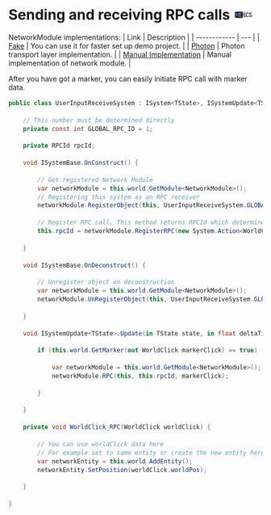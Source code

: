 # Sending and receiving RPC calls [![](Logo-Tiny.png)](/../../#glossary)

NetworkModule implementations:
| Link         | Description |
| ------------ | --- |
| [Fake](FakeNetworkModule.md) | You can use it for faster set up demo project. |
| [Photon](PhotonNetworkModule.md) | Photon transport layer implementation. |
| [Manual Implementation](ManualNetworkModule.md) | Manual implementation of network module. |

After you have got a marker, you can easily initiate RPC call with marker data.
```csharp
public class UserInputReceiveSystem : ISystem<TState>, ISystemUpdate<TState> {
    
    // This number must be determined directly
    private const int GLOBAL_RPC_ID = 1;
            
    private RPCId rpcId;
            
    void ISystemBase.OnConstruct() {
            
        // Get registered Network Module
        var networkModule = this.world.GetModule<NetworkModule>();
        // Registering this system as an RPC receiver
        networkModule.RegisterObject(this, UserInputReceiveSystem.GLOBAL_RPC_ID);

        // Register RPC call. This method returns RPCId which determines your method.
        this.rpcId = networkModule.RegisterRPC(new System.Action<WorldClick>(this.WorldClick_RPC).Method);

    }

    void ISystemBase.OnDeconstruct() {

        // Unregister object on deconstruction
        var networkModule = this.world.GetModule<NetworkModule>();
        networkModule.UnRegisterObject(this, UserInputReceiveSystem.GLOBAL_RPC_ID);

    }
    
    void ISystemUpdate<TState>.Update(in TState state, in float deltaTime) {
    
        if (this.world.GetMarker(out WorldClick markerClick) == true) {
            
            var networkModule = this.world.GetModule<NetworkModule>();
            networkModule.RPC(this, this.rpcId, markerClick);
            
        }
        
    }
    
    private void WorldClick_RPC(WorldClick worldClick) {
    
        // You can use worldClick data here
        // For example set to some entity or create the new entity here
        var networkEntity = this.world.AddEntity();
        networkEntity.SetPosition(worldClick.worldPos);
    
    }
    
}
```
